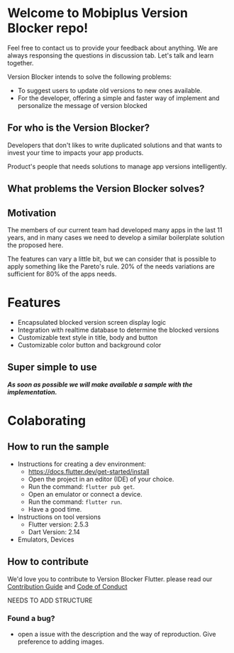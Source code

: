 # Welcome to Mobiplus Version Blocker repo!

Feel free to contact us to provide your feedback about anything.
We are always responsing the questions in discussion tab.
Let's talk and learn together.

Version Blocker intends to solve the following problems:

- To suggest users to update old versions to new ones available.
- For the developer, offering a simple and faster way of implement and personalize the message of version blocked

## For who is the Version Blocker?

Developers that don't likes to write duplicated solutions and that wants to invest your time to impacts your app products.

Product's people that needs solutions to manage app versions intelligently.

## What problems the Version Blocker solves?

## Motivation

The members of our current team had developed many apps in the last 11 years,
and in many cases we need to develop a similar boilerplate solution the proposed here.

The features can vary a little bit, but we can consider that is possible to apply something like the Pareto's rule.
20% of the needs variations are sufficient for 80% of the apps needs.

# Features

- Encapsulated blocked version screen display logic
- Integration with realtime database to determine the blocked versions
- Customizable text style in title, body and button
- Customizable color button and background color

<!-- ## Get started

```yaml
dependencies:
  block_version: ^1.0.0
``` -->

## Super simple to use

***As soon as possible we will make available a sample with the implementation.***

# Colaborating

## How to run the sample

- Instructions for creating a dev environment:
  - https://docs.flutter.dev/get-started/install
  - Open the project in an editor (IDE) of your choice.
  - Run the command: `flutter pub get`.
  - Open an emulator or connect a device.
  - Run the command: `flutter run`.
  - Have a good time.
- Instructions on tool versions
  - Flutter version: 2.5.3
  - Dart Version: 2.14
- Emulators, Devices

## How to contribute

We'd love you to contribute to Version Blocker Flutter.  please read our [Contribution Guide](CONTRIBUTING.md) and [Code of Conduct](https://github.com/mobiplus-opensource/mobiplus-version-blocker-flutter/blob/14d89e48bcb635e42559109675e4ff1de66404c4/CODE_OF_CONDUCT.md)

NEEDS TO ADD STRUCTURE

### Found a bug?

- open a issue with the description and the way of reproduction. Give preference to adding images.
